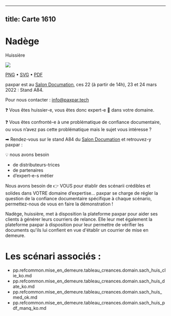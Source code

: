 
---
title: Carte 1610
---

# Nadège



Huissière


![](https://media.paxpar.tech/ludi/card_1610_recto.png)

[PNG](https://media.paxpar.tech/ludi/card_1610_recto.png) • [SVG](https://media.paxpar.tech/ludi/card_1610_recto.svg) • [PDF](https://media.paxpar.tech/ludi/card_1610_recto.pdf)

paxpar est au [Salon Documation](https://www.documation.fr/info_societe/527/paxpartech.html), ces 22 (à partir de 14h), 23 et 24 mars 2022 : Stand A84.

Pour nous contacter : info@paxpar.tech

❓ Vous êtes huissier-e, vous êtes donc expert-e 👏 dans votre domaine. 

❓ Vous êtes confronté-e à une problématique de confiance documentaire, ou vous n’avez pas cette problématique mais le sujet vous intéresse ? 

➡ Rendez-vous sur le stand A84 du [Salon Documation](https://www.documation.fr/info_societe/527/paxpartech.html) et retrouvez-y paxpar :

💡 nous avons besoin
  - de distributeurs-trices
  - de partenaires
  - d’expert-e-s métier


Nous avons besoin de 👉 VOUS pour établir des scénarii crédibles et solides dans VOTRE domaine d’expertise… paxpar se charge de régler la question de la confiance documentaire spécifique à chaque scénario, permettez-nous de vous en faire la démonstration !

Nadège, huissière, met à disposition la plateforme paxpar pour aider ses clients à générer leurs courriers de relance. Elle leur met également la plateforme paxpar à disposition pour leur permettre de vérifier les documents qu'ils lui confient en vue d'établir un courrier de mise en demeure.

# Les scénari associés :
  - pp.refcommon.mise_en_demeure.tableau_creances.domain.sach_huis_clie_ko.md
  - pp.refcommon.mise_en_demeure.tableau_creances.domain.sach_huis_date_ko.md
  - pp.refcommon.mise_en_demeure.tableau_creances.domain.sach_huis_med_ok.md
  - pp.refcommon.mise_en_demeure.tableau_creances.domain.sach_huis_pdf_manq_ko.md


